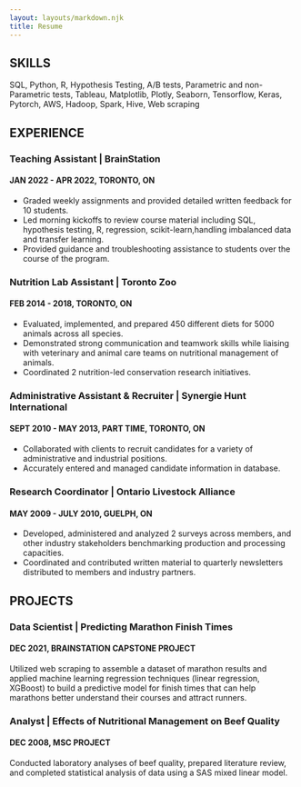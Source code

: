 ```yaml
---
layout: layouts/markdown.njk
title: Resume
---
```


## SKILLS
SQL, Python, R, Hypothesis Testing, A/B tests, Parametric and non-Parametric tests, Tableau, Matplotlib, Plotly, Seaborn, Tensorflow, Keras, Pytorch, AWS, Hadoop, Spark, Hive, Web scraping


## EXPERIENCE
### Teaching Assistant  |  BrainStation
#### JAN  2022 - APR 2022, TORONTO, ON
- Graded weekly assignments and provided detailed written feedback for 10 students. 
- Led morning kickoffs to review course material including SQL, hypothesis testing, R, regression, scikit-learn,handling imbalanced data and transfer learning. 
- Provided guidance and troubleshooting assistance to students over the course of the program.</p>

### Nutrition Lab Assistant  |  Toronto Zoo
#### FEB  2014 - 2018, TORONTO, ON
- Evaluated,  implemented, and prepared 450 different diets for 5000 animals across all species. 
- Demonstrated strong communication and teamwork skills  while liaising with veterinary and animal care teams on nutritional management of animals.
- Coordinated 2 nutrition-led conservation research initiatives.

### Administrative Assistant & Recruiter  |  Synergie Hunt International
#### SEPT 2010  - MAY 2013, PART TIME,  TORONTO, ON
- Collaborated with clients to recruit candidates for a variety of administrative and industrial positions.
- Accurately entered and managed candidate information in database.

### Research Coordinator  |  Ontario Livestock Alliance 
#### MAY 2009 - JULY  2010, GUELPH, ON
- Developed, administered and analyzed 2 surveys across members, and other industry stakeholders benchmarking production and processing capacities.
- Coordinated and contributed written material to quarterly newsletters distributed to members and industry partners.

## PROJECTS

### Data Scientist | Predicting Marathon Finish Times
#### DEC 2021, BRAINSTATION CAPSTONE PROJECT
Utilized  web scraping to assemble a dataset of marathon results and applied machine learning regression techniques (linear regression, XGBoost)  to build a predictive model for finish times that can help marathons better understand their courses and attract runners. 

### Analyst | Effects of Nutritional Management on Beef Quality
#### DEC 2008, MSC PROJECT
Conducted laboratory analyses of beef quality, prepared literature review, and completed statistical  analysis of data using a SAS  mixed linear model. 
